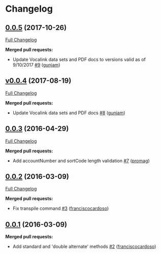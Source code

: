 # Changelog

## [0.0.5](https://github.com/uphold/uk-modulus-checking/tree/0.0.5) (2017-10-26)
[Full Changelog](https://github.com/uphold/uk-modulus-checking/compare/v0.0.4...0.0.5)

**Merged pull requests:**

- Update Vocalink data sets and PDF docs to versions valid as of 9/10/2017 [\#9](https://github.com/uphold/uk-modulus-checking/pull/9) ([gunjam](https://github.com/gunjam))

## [v0.0.4](https://github.com/uphold/uk-modulus-checking/tree/v0.0.4) (2017-08-19)
[Full Changelog](https://github.com/uphold/uk-modulus-checking/compare/0.0.3...v0.0.4)

**Merged pull requests:**

- Update Vocalink data sets and PDF docs [\#8](https://github.com/uphold/uk-modulus-checking/pull/8) ([gunjam](https://github.com/gunjam))

## [0.0.3](https://github.com/uphold/uk-modulus-checking/tree/0.0.3) (2016-04-29)
[Full Changelog](https://github.com/uphold/uk-modulus-checking/compare/0.0.2...0.0.3)

**Merged pull requests:**

- Add accountNumber and sortCode length validation [\#7](https://github.com/uphold/uk-modulus-checking/pull/7) ([promag](https://github.com/promag))

## [0.0.2](https://github.com/uphold/uk-modulus-checking/tree/0.0.2) (2016-03-09)
[Full Changelog](https://github.com/uphold/uk-modulus-checking/compare/0.0.1...0.0.2)

**Merged pull requests:**

- Fix transpile command [\#3](https://github.com/uphold/uk-modulus-checking/pull/3) ([franciscocardoso](https://github.com/franciscocardoso))

## [0.0.1](https://github.com/uphold/uk-modulus-checking/tree/0.0.1) (2016-03-09)
**Merged pull requests:**

- Add standard and 'double alternate' methods [\#2](https://github.com/uphold/uk-modulus-checking/pull/2) ([franciscocardoso](https://github.com/franciscocardoso))

